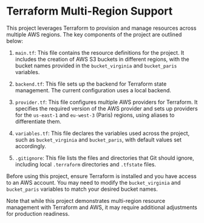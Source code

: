 # Terraform Multi-Region Support

This project leverages Terraform to provision and manage resources across multiple AWS regions. The key components of the project are outlined below:

1. `main.tf`: This file contains the resource definitions for the project. It includes the creation of AWS S3 buckets in different regions, with the bucket names provided in the `bucket_virginia` and `bucket_paris` variables.

2. `backend.tf`: This file sets up the backend for Terraform state management. The current configuration uses a local backend.

3. `provider.tf`: This file configures multiple AWS providers for Terraform. It specifies the required version of the AWS provider and sets up providers for the `us-east-1` and `eu-west-3` (Paris) regions, using aliases to differentiate them.

4. `variables.tf`: This file declares the variables used across the project, such as `bucket_virginia` and `bucket_paris`, with default values set accordingly.

5. `.gitignore`: This file lists the files and directories that Git should ignore, including local `.terraform` directories and `.tfstate` files.

Before using this project, ensure Terraform is installed and you have access to an AWS account. You may need to modify the `bucket_virginia` and `bucket_paris` variables to match your desired bucket names.

Note that while this project demonstrates multi-region resource management with Terraform and AWS, it may require additional adjustments for production readiness.
